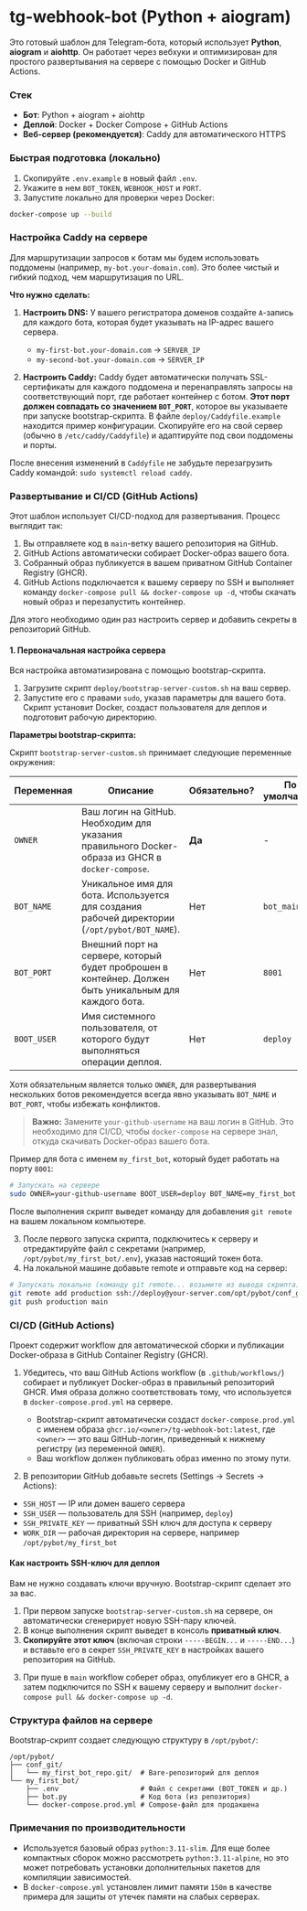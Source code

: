 # tg-webhook-bot (Python + aiogram)

Это готовый шаблон для Telegram-бота, который использует **Python**, **aiogram** и **aiohttp**. Он работает через вебхуки и оптимизирован для простого развертывания на сервере с помощью Docker и GitHub Actions.

### Стек
- **Бот**: Python + aiogram + aiohttp
- **Деплой**: Docker + Docker Compose + GitHub Actions
- **Веб-сервер (рекомендуется)**: Caddy для автоматического HTTPS

### Быстрая подготовка (локально)
1.  Скопируйте `.env.example` в новый файл `.env`.
2.  Укажите в нем `BOT_TOKEN`, `WEBHOOK_HOST` и `PORT`.
3.  Запустите локально для проверки через Docker:

```bash
docker-compose up --build
```

### Настройка Caddy на сервере

Для маршрутизации запросов к ботам мы будем использовать поддомены (например, `my-bot.your-domain.com`). Это более чистый и гибкий подход, чем маршрутизация по URL.

**Что нужно сделать:**
1.  **Настроить DNS:** У вашего регистратора доменов создайте `A`-запись для каждого бота, которая будет указывать на IP-адрес вашего сервера.
    - `my-first-bot.your-domain.com` -> `SERVER_IP`
    - `my-second-bot.your-domain.com` -> `SERVER_IP`

2.  **Настроить Caddy:** Caddy будет автоматически получать SSL-сертификаты для каждого поддомена и перенаправлять запросы на соответствующий порт, где работает контейнер с ботом.
    **Этот порт должен совпадать со значением `BOT_PORT`**, которое вы указываете при запуске bootstrap-скрипта.
В файле `deploy/Caddyfile.example` находится пример конфигурации. Скопируйте его на свой сервер (обычно в `/etc/caddy/Caddyfile`) и адаптируйте под свои поддомены и порты.

После внесения изменений в `Caddyfile` не забудьте перезагрузить Caddy командой: `sudo systemctl reload caddy`.

### Развертывание и CI/CD (GitHub Actions)

Этот шаблон использует CI/CD-подход для развертывания. Процесс выглядит так:
1.  Вы отправляете код в `main`-ветку вашего репозитория на GitHub.
2.  GitHub Actions автоматически собирает Docker-образ вашего бота.
3.  Собранный образ публикуется в вашем приватном GitHub Container Registry (GHCR).
4.  GitHub Actions подключается к вашему серверу по SSH и выполняет команду `docker-compose pull && docker-compose up -d`, чтобы скачать новый образ и перезапустить контейнер.

Для этого необходимо один раз настроить сервер и добавить секреты в репозиторий GitHub.

#### 1. Первоначальная настройка сервера

Вся настройка автоматизирована с помощью bootstrap-скрипта.

1.  Загрузите скрипт `deploy/bootstrap-server-custom.sh` на ваш сервер.
2.  Запустите его с правами `sudo`, указав параметры для вашего бота. Скрипт установит Docker, создаст пользователя для деплоя и подготовит рабочую директорию.

**Параметры bootstrap-скрипта:**

Скрипт `bootstrap-server-custom.sh` принимает следующие переменные окружения:

| Переменная  | Описание                                                                                             | Обязательно? | По умолчанию      |
|-------------|------------------------------------------------------------------------------------------------------|--------------|-------------------|
| `OWNER`     | Ваш логин на GitHub. Необходим для указания правильного Docker-образа из GHCR в `docker-compose`.      | **Да**       | -                 |
| `BOT_NAME`  | Уникальное имя для бота. Используется для создания рабочей директории (`/opt/pybot/BOT_NAME`).         | Нет          | `bot_main`        |
| `BOT_PORT`  | Внешний порт на сервере, который будет проброшен в контейнер. Должен быть уникальным для каждого бота. | Нет          | `8001`            |
| `BOOT_USER` | Имя системного пользователя, от которого будут выполняться операции деплоя.                           | Нет          | `deploy`          |

Хотя обязательным является только `OWNER`, для развертывания нескольких ботов рекомендуется всегда явно указывать `BOT_NAME` и `BOT_PORT`, чтобы избежать конфликтов.

> **Важно:** Замените `your-github-username` на ваш логин в GitHub. Это необходимо для CI/CD, чтобы `docker-compose` на сервере знал, откуда скачивать Docker-образ вашего бота.

Пример для бота с именем `my_first_bot`, который будет работать на порту `8001`:
```bash
# Запускать на сервере
sudo OWNER=your-github-username BOOT_USER=deploy BOT_NAME=my_first_bot BOT_PORT=8001 ./bootstrap-server-custom.sh
```
После выполнения скрипт выведет команду для добавления `git remote` на вашем локальном компьютере.

3.  После первого запуска скрипта, подключитесь к серверу и отредактируйте файл с секретами (например, `/opt/pybot/my_first_bot/.env`), указав настоящий токен бота.
4.  На локальной машине добавьте remote и отправьте код на сервер:
```bash
# Запускать локально (команду git remote... возьмите из вывода скрипта)
git remote add production ssh://deploy@your-server.com/opt/pybot/conf_git/my_first_bot_repo.git
git push production main
```

### CI/CD (GitHub Actions)

Проект содержит workflow для автоматической сборки и публикации Docker-образа в GitHub Container Registry (GHCR).

1) Убедитесь, что ваш GitHub Actions workflow (в `.github/workflows/`) собирает и публикует Docker-образ в правильный репозиторий GHCR. Имя образа должно соответствовать тому, что используется в `docker-compose.prod.yml` на сервере.
   - Bootstrap-скрипт автоматически создаст `docker-compose.prod.yml` с именем образа `ghcr.io/<owner>/tg-webhook-bot:latest`, где `<owner>` — это ваш GitHub-логин, приведенный к нижнему регистру (из переменной `OWNER`).
   - Ваш workflow должен публиковать образ именно по этому пути.

2) В репозитории GitHub добавьте secrets (Settings → Secrets → Actions):
- `SSH_HOST` — IP или домен вашего сервера
- `SSH_USER` — пользователь для SSH (например, `deploy`)
- `SSH_PRIVATE_KEY` — приватный SSH ключ для доступа к серверу
- `WORK_DIR` — рабочая директория на сервере, например `/opt/pybot/my_first_bot`

#### Как настроить SSH-ключ для деплоя

Вам не нужно создавать ключи вручную. Bootstrap-скрипт сделает это за вас.

1.  При первом запуске `bootstrap-server-custom.sh` на сервере, он автоматически сгенерирует новую SSH-пару ключей.
2.  В конце выполнения скрипт выведет в консоль **приватный ключ**.
3.  **Скопируйте этот ключ** (включая строки `-----BEGIN...` и `-----END...`) и вставьте его в секрет `SSH_PRIVATE_KEY` в настройках вашего репозитория на GitHub.

3) При пуше в `main` workflow соберет образ, опубликует его в GHCR, а затем подключится по SSH к вашему серверу и выполнит `docker-compose pull && docker-compose up -d`.

### Структура файлов на сервере

Bootstrap-скрипт создает следующую структуру в `/opt/pybot/`:

```
/opt/pybot/
├── conf_git/
│   └── my_first_bot_repo.git/  # Bare-репозиторий для деплоя
└── my_first_bot/
    ├── .env                    # Файл с секретами (BOT_TOKEN и др.)
    ├── bot.py                  # Код бота (из репозитория)
    └── docker-compose.prod.yml # Compose-файл для продакшена
```

### Примечания по производительности
- Используется базовый образ `python:3.11-slim`. Для еще более компактных сборок можно рассмотреть `python:3.11-alpine`, но это может потребовать установки дополнительных пакетов для компиляции зависимостей.
- В `docker-compose.yml` установлен лимит памяти `150m` в качестве примера для защиты от утечек памяти на слабых серверах.
